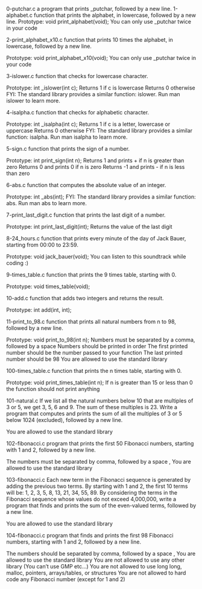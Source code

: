 0-putchar.c a program that prints _putchar, followed by a new line.
1-alphabet.c function that prints the alphabet, in lowercase, followed by a new line.
Prototype: void print_alphabet(void);
You can only use _putchar twice in your code

2-print_alphabet_x10.c  function that prints 10 times the alphabet, in lowercase, followed by a new line.

Prototype: void print_alphabet_x10(void);
You can only use _putchar twice in your code

3-islower.c function that checks for lowercase character.

Prototype: int _islower(int c);
Returns 1 if c is lowercase
Returns 0 otherwise
FYI: The standard library provides a similar function: islower. Run man islower to learn more.

4-isalpha.c function that checks for alphabetic character.

Prototype: int _isalpha(int c);
Returns 1 if c is a letter, lowercase or uppercase
Returns 0 otherwise
FYI: The standard library provides a similar function: isalpha. Run man isalpha to learn more.

5-sign.c  function that prints the sign of a number.

Prototype: int print_sign(int n);
Returns 1 and prints + if n is greater than zero
Returns 0 and prints 0 if n is zero
Returns -1 and prints - if n is less than zero

6-abs.c function that computes the absolute value of an integer.

Prototype: int _abs(int);
FYI: The standard library provides a similar function: abs. Run man abs to learn more.


7-print_last_digit.c function that prints the last digit of a number.

Prototype: int print_last_digit(int);
Returns the value of the last digit

8-24_hours.c function that prints every minute of the day of Jack Bauer, starting from 00:00 to 23:59.

Prototype: void jack_bauer(void);
You can listen to this soundtrack while coding :)

9-times_table.c function that prints the 9 times table, starting with 0.

Prototype: void times_table(void);

10-add.c function that adds two integers and returns the result.

Prototype: int add(int, int);

11-print_to_98.c  function that prints all natural numbers from n to 98, followed by a new line.

Prototype: void print_to_98(int n);
Numbers must be separated by a comma, followed by a space
Numbers should be printed in order
The first printed number should be the number passed to your function
The last printed number should be 98
You are allowed to use the standard library

100-times_table.c function that prints the n times table, starting with 0.

Prototype: void print_times_table(int n);
If n is greater than 15 or less than 0 the function should not print anything

101-natural.c If we list all the natural numbers below 10 that are multiples of 3 or 5, we get 3, 5, 6 and 9. The sum of these multiples is 23. Write a program that computes and prints the sum of all the multiples of 3 or 5 below 1024 (excluded), followed by a new line.

You are allowed to use the standard library

102-fibonacci.c program that prints the first 50 Fibonacci numbers, starting with 1 and 2, followed by a new line.

The numbers must be separated by comma, followed by a space , 
You are allowed to use the standard library

103-fibonacci.c Each new term in the Fibonacci sequence is generated by adding the previous two terms. By starting with 1 and 2, the first 10 terms will be: 1, 2, 3, 5, 8, 13, 21, 34, 55, 89. By considering the terms in the Fibonacci sequence whose values do not exceed 4,000,000, write a program that finds and prints the sum of the even-valued terms, followed by a new line.

You are allowed to use the standard library

104-fibonacci.c program that finds and prints the first 98 Fibonacci numbers, starting with 1 and 2, followed by a new line.

The numbers should be separated by comma, followed by a space ,
You are allowed to use the standard library
You are not allowed to use any other library (You can’t use GMP etc…)
You are not allowed to use long long, malloc, pointers, arrays/tables, or structures
You are not allowed to hard code any Fibonacci number (except for 1 and 2)

